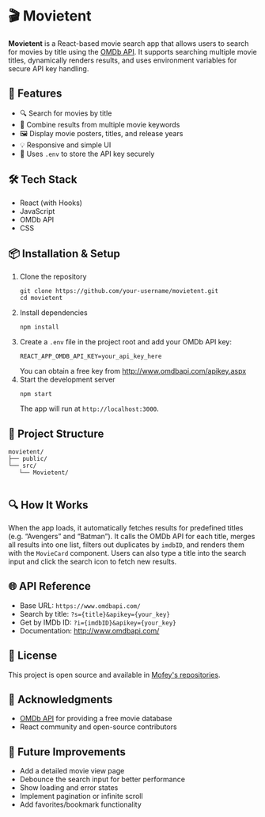 # 🎬 Movietent

**Movietent** is a React-based movie search app that allows users to search for movies by title using the [OMDb API](http://www.omdbapi.com/). It supports searching multiple movie titles, dynamically renders results, and uses environment variables for secure API key handling.

## 🚀 Features
- 🔍 Search for movies by title  
- 🎯 Combine results from multiple movie keywords  
- 🖼️ Display movie posters, titles, and release years  
- 💡 Responsive and simple UI  
- 🔐 Uses `.env` to store the API key securely  

## 🛠️ Tech Stack
- React (with Hooks)  
- JavaScript  
- OMDb API  
- CSS  

## 📦 Installation & Setup
1. Clone the repository  
   ```
   git clone https://github.com/your-username/movietent.git
   cd movietent
   ```
2. Install dependencies  
   ```
   npm install
   ```
3. Create a `.env` file in the project root and add your OMDb API key:  
   ```
   REACT_APP_OMDB_API_KEY=your_api_key_here
   ```  
   You can obtain a free key from http://www.omdbapi.com/apikey.aspx  
4. Start the development server  
   ```
   npm start
   ```  
   The app will run at `http://localhost:3000`.

## 📁 Project Structure
```
movietent/
├── public/
└── src/
   └── Movietent/
 
```

## 🔍 How It Works
When the app loads, it automatically fetches results for predefined titles (e.g. “Avengers” and “Batman”). It calls the OMDb API for each title, merges all results into one list, filters out duplicates by `imdbID`, and renders them with the `MovieCard` component. Users can also type a title into the search input and click the search icon to fetch new results.

## 🌐 API Reference
- Base URL: `https://www.omdbapi.com/`  
- Search by title: `?s={title}&apikey={your_key}`  
- Get by IMDb ID: `?i={imdbID}&apikey={your_key}`  
- Documentation: http://www.omdbapi.com/

## 📄 License
This project is open source and available in [Mofey's repositories](https://github.com/Mofey?tab=repositories).

## 🙌 Acknowledgments
- [OMDb API](http://www.omdbapi.com/) for providing a free movie database  
- React community and open-source contributors  

## 🚧 Future Improvements
- Add a detailed movie view page  
- Debounce the search input for better performance  
- Show loading and error states  
- Implement pagination or infinite scroll  
- Add favorites/bookmark functionality  
